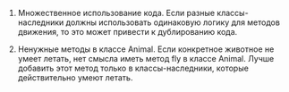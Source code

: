 1. Множественное использование кода. Если разные классы-наследники должны использовать одинаковую логику для методов движения, то это может привести к дублированию кода.

2. Ненужные методы в классе Animal. Если конкретное животное не умеет летать, нет смысла иметь метод fly в классе Animal. 
Лучше добавить этот метод только в классы-наследники, которые действительно умеют летать.